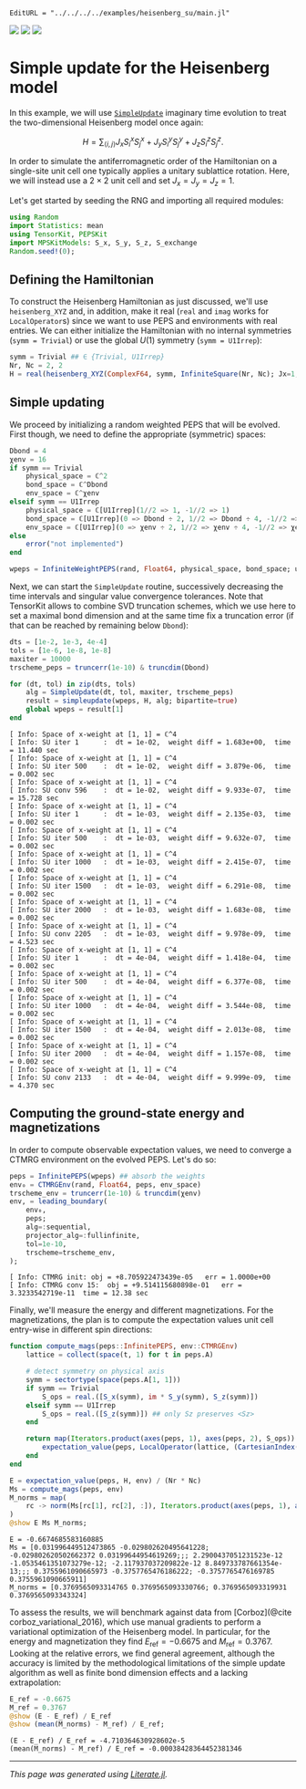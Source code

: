 ```@meta
EditURL = "../../../../examples/heisenberg_su/main.jl"
```

[![](https://mybinder.org/badge_logo.svg)](https://mybinder.org/v2/gh/QuantumKitHub/PEPSKit.jl/gh-pages?filepath=dev/examples/heisenberg_su/main.ipynb)
[![](https://img.shields.io/badge/show-nbviewer-579ACA.svg)](https://nbviewer.jupyter.org/github/QuantumKitHub/PEPSKit.jl/blob/gh-pages/dev/examples/heisenberg_su/main.ipynb)
[![](https://img.shields.io/badge/download-project-orange)](https://minhaskamal.github.io/DownGit/#/home?url=https://github.com/QuantumKitHub/PEPSKit.jl/examples/tree/gh-pages/dev/examples/heisenberg_su)


# Simple update for the Heisenberg model

In this example, we will use [`SimpleUpdate`](@ref) imaginary time evolution to treat
the two-dimensional Heisenberg model once again:

```math
H = \sum_{\langle i,j \rangle} J_x S^{x}_i S^{x}_j + J_y S^{y}_i S^{y}_j + J_z S^{z}_i S^{z}_j.
```

In order to simulate the antiferromagnetic order of the Hamiltonian on a single-site unit
cell one typically applies a unitary sublattice rotation. Here, we will instead use a
$2 \times 2$ unit cell and set $J_x = J_y = J_z = 1$.

Let's get started by seeding the RNG and importing all required modules:

````julia
using Random
import Statistics: mean
using TensorKit, PEPSKit
import MPSKitModels: S_x, S_y, S_z, S_exchange
Random.seed!(0);
````

## Defining the Hamiltonian

To construct the Heisenberg Hamiltonian as just discussed, we'll use `heisenberg_XYZ` and,
in addition, make it real (`real` and `imag` works for `LocalOperator`s) since we want to
use PEPS and environments with real entries. We can either initialize the Hamiltonian with
no internal symmetries (`symm = Trivial`) or use the global $U(1)$ symmetry
(`symm = U1Irrep`):

````julia
symm = Trivial ## ∈ {Trivial, U1Irrep}
Nr, Nc = 2, 2
H = real(heisenberg_XYZ(ComplexF64, symm, InfiniteSquare(Nr, Nc); Jx=1, Jy=1, Jz=1));
````

## Simple updating

We proceed by initializing a random weighted PEPS that will be evolved. First though, we
need to define the appropriate (symmetric) spaces:

````julia
Dbond = 4
χenv = 16
if symm == Trivial
    physical_space = ℂ^2
    bond_space = ℂ^Dbond
    env_space = ℂ^χenv
elseif symm == U1Irrep
    physical_space = ℂ[U1Irrep](1//2 => 1, -1//2 => 1)
    bond_space = ℂ[U1Irrep](0 => Dbond ÷ 2, 1//2 => Dbond ÷ 4, -1//2 => Dbond ÷ 4)
    env_space = ℂ[U1Irrep](0 => χenv ÷ 2, 1//2 => χenv ÷ 4, -1//2 => χenv ÷ 4)
else
    error("not implemented")
end

wpeps = InfiniteWeightPEPS(rand, Float64, physical_space, bond_space; unitcell=(Nr, Nc));
````

Next, we can start the `SimpleUpdate` routine, successively decreasing the time intervals
and singular value convergence tolerances. Note that TensorKit allows to combine SVD
truncation schemes, which we use here to set a maximal bond dimension and at the same time
fix a truncation error (if that can be reached by remaining below `Dbond`):

````julia
dts = [1e-2, 1e-3, 4e-4]
tols = [1e-6, 1e-8, 1e-8]
maxiter = 10000
trscheme_peps = truncerr(1e-10) & truncdim(Dbond)

for (dt, tol) in zip(dts, tols)
    alg = SimpleUpdate(dt, tol, maxiter, trscheme_peps)
    result = simpleupdate(wpeps, H, alg; bipartite=true)
    global wpeps = result[1]
end
````

````
[ Info: Space of x-weight at [1, 1] = ℂ^4
[ Info: SU iter 1      :  dt = 1e-02,  weight diff = 1.683e+00,  time = 11.440 sec
[ Info: Space of x-weight at [1, 1] = ℂ^4
[ Info: SU iter 500    :  dt = 1e-02,  weight diff = 3.879e-06,  time = 0.002 sec
[ Info: Space of x-weight at [1, 1] = ℂ^4
[ Info: SU conv 596    :  dt = 1e-02,  weight diff = 9.933e-07,  time = 15.728 sec
[ Info: Space of x-weight at [1, 1] = ℂ^4
[ Info: SU iter 1      :  dt = 1e-03,  weight diff = 2.135e-03,  time = 0.002 sec
[ Info: Space of x-weight at [1, 1] = ℂ^4
[ Info: SU iter 500    :  dt = 1e-03,  weight diff = 9.632e-07,  time = 0.002 sec
[ Info: Space of x-weight at [1, 1] = ℂ^4
[ Info: SU iter 1000   :  dt = 1e-03,  weight diff = 2.415e-07,  time = 0.002 sec
[ Info: Space of x-weight at [1, 1] = ℂ^4
[ Info: SU iter 1500   :  dt = 1e-03,  weight diff = 6.291e-08,  time = 0.002 sec
[ Info: Space of x-weight at [1, 1] = ℂ^4
[ Info: SU iter 2000   :  dt = 1e-03,  weight diff = 1.683e-08,  time = 0.002 sec
[ Info: Space of x-weight at [1, 1] = ℂ^4
[ Info: SU conv 2205   :  dt = 1e-03,  weight diff = 9.978e-09,  time = 4.523 sec
[ Info: Space of x-weight at [1, 1] = ℂ^4
[ Info: SU iter 1      :  dt = 4e-04,  weight diff = 1.418e-04,  time = 0.002 sec
[ Info: Space of x-weight at [1, 1] = ℂ^4
[ Info: SU iter 500    :  dt = 4e-04,  weight diff = 6.377e-08,  time = 0.002 sec
[ Info: Space of x-weight at [1, 1] = ℂ^4
[ Info: SU iter 1000   :  dt = 4e-04,  weight diff = 3.544e-08,  time = 0.002 sec
[ Info: Space of x-weight at [1, 1] = ℂ^4
[ Info: SU iter 1500   :  dt = 4e-04,  weight diff = 2.013e-08,  time = 0.002 sec
[ Info: Space of x-weight at [1, 1] = ℂ^4
[ Info: SU iter 2000   :  dt = 4e-04,  weight diff = 1.157e-08,  time = 0.002 sec
[ Info: Space of x-weight at [1, 1] = ℂ^4
[ Info: SU conv 2133   :  dt = 4e-04,  weight diff = 9.999e-09,  time = 4.370 sec

````

## Computing the ground-state energy and magnetizations

In order to compute observable expectation values, we need to converge a CTMRG environment
on the evolved PEPS. Let's do so:

````julia
peps = InfinitePEPS(wpeps) ## absorb the weights
env₀ = CTMRGEnv(rand, Float64, peps, env_space)
trscheme_env = truncerr(1e-10) & truncdim(χenv)
env, = leading_boundary(
    env₀,
    peps;
    alg=:sequential,
    projector_alg=:fullinfinite,
    tol=1e-10,
    trscheme=trscheme_env,
);
````

````
[ Info: CTMRG init:	obj = +8.705922473439e-05	err = 1.0000e+00
[ Info: CTMRG conv 15:	obj = +9.514115680898e-01	err = 3.3233542719e-11	time = 12.38 sec

````

Finally, we'll measure the energy and different magnetizations. For the magnetizations,
the plan is to compute the expectation values unit cell entry-wise in different spin
directions:

````julia
function compute_mags(peps::InfinitePEPS, env::CTMRGEnv)
    lattice = collect(space(t, 1) for t in peps.A)

    # detect symmetry on physical axis
    symm = sectortype(space(peps.A[1, 1]))
    if symm == Trivial
        S_ops = real.([S_x(symm), im * S_y(symm), S_z(symm)])
    elseif symm == U1Irrep
        S_ops = real.([S_z(symm)]) ## only Sz preserves <Sz>
    end

    return map(Iterators.product(axes(peps, 1), axes(peps, 2), S_ops)) do (r, c, S)
        expectation_value(peps, LocalOperator(lattice, (CartesianIndex(r, c),) => S), env)
    end
end

E = expectation_value(peps, H, env) / (Nr * Nc)
Ms = compute_mags(peps, env)
M_norms = map(
    rc -> norm(Ms[rc[1], rc[2], :]), Iterators.product(axes(peps, 1), axes(peps, 2))
)
@show E Ms M_norms;
````

````
E = -0.6674685583160885
Ms = [0.031996449512473865 -0.029802620495641228; -0.029802620502662372 0.03199644954619269;;; 2.2900437051231523e-12 -1.0535461351073279e-12; -2.117937037209822e-12 8.849733787661354e-13;;; 0.3755961090665973 -0.3757765476186222; -0.3757765476169785 0.3755961090665911]
M_norms = [0.3769565093314765 0.3769565093330766; 0.3769565093319931 0.3769565093343324]

````

To assess the results, we will benchmark against data from [Corboz](@cite corboz_variational_2016),
which use manual gradients to perform a variational optimization of the Heisenberg model.
In particular, for the energy and magnetization they find $E_\text{ref} = -0.6675$ and
$M_\text{ref} = 0.3767$. Looking at the relative errors, we find general agreement, although
the accuracy is limited by the methodological limitations of the simple update algorithm as
well as finite bond dimension effects and a lacking extrapolation:

````julia
E_ref = -0.6675
M_ref = 0.3767
@show (E - E_ref) / E_ref
@show (mean(M_norms) - M_ref) / E_ref;
````

````
(E - E_ref) / E_ref = -4.710364630928602e-5
(mean(M_norms) - M_ref) / E_ref = -0.00038428364452381346

````

---

*This page was generated using [Literate.jl](https://github.com/fredrikekre/Literate.jl).*

